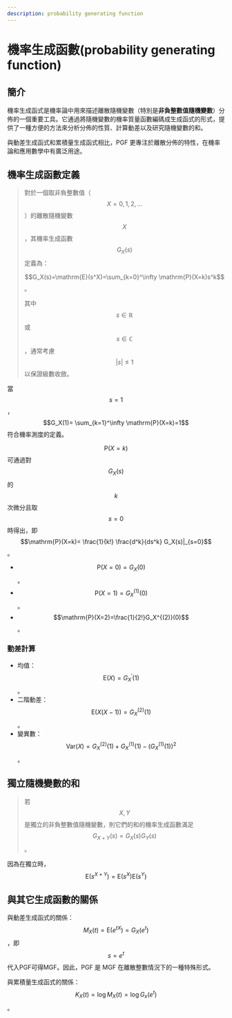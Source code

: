 ```yaml
---
description: probability generating function
---
```


# 機率生成函數(probability generating function)

## 簡介

機率生成函式是機率論中用來描述離散隨機變數（特別是**非負整數值隨機變數**）分佈的一個重要工具。它通過將隨機變數的機率質量函數編碼成生成函式的形式，提供了一種方便的方法來分析分佈的性質、計算動差以及研究隨機變數的和。

與動差生成函式和累積量生成函式相比，PGF 更專注於離散分佈的特性，在機率論和應用數學中有廣泛用途。

## 機率生成函數定義

> 對於一個取非負整數值（$$X=0,1,2,\dots$$）的離散隨機變數$$X$$，其機率生成函數\
> $$G_X(s)$$定義為：
>
> $$G_X(s)=\mathrm{E}(s^X)=\sum_{k=0}^\infty \mathrm{P}(X=k)s^k$$。
>
> 其中$$s \in \mathbb{R}$$或$$s \in \mathbb{C}$$，通常考慮$$|s| \leq 1$$以保證級數收斂。

當$$s=1$$，$$G_X(1)= \sum_{k=1}^\infty \mathrm{P}(X=k)=1$$符合機率測度的定義。

$$\mathrm{P}(X=k)$$可通過對$$G_X(s)$$的$$k$$次微分且取$$s=0$$時得出，即$$\mathrm{P}(X=k)= \frac{1}{k!} \frac{d^k}{ds^k} G_X(s)|_{s=0}$$ 。

* $$\mathrm{P}(X=0)=G_X(0)$$。
* $$\mathrm{P}(X=1)=G_X^{(1)}(0)$$。
* $$\mathrm{P}(X=2)=\frac{1}{2!}G_X^{(2)}(0)$$。

### 動差計算

* 均值：$$\mathrm{E}(X) = G_X^{'}(1)$$。
* 二階動差：$$\mathrm{E}(X(X-1))=G_X^{(2)}(1)$$。
* 變異數：$$\mathrm{Var}(X)=G_X^{(2)}(1) + G_X^{(1)}(1) - (G_X^{(1)}(1))^2$$。

## 獨立隨機變數的和

> 若$$X,Y$$是獨立的非負整數值隨機變數，則它們的和的機率生成函數滿足$$G_{X+Y}(s)=G_X(s) G_Y(s)$$。

因為在獨立時，$$\mathrm{E}(s^{X+Y}) = \mathrm{E}(s^X) \mathrm{E}(s^{Y})$$

## 與其它生成函數的關係

與動差生成函式的關係：$$M_X(t)=\mathrm{E}(e^{tX})=G_X(e^t)$$，即$$s=e^t$$代入PGF可得MGF。因此，PGF 是 MGF 在離散整數情況下的一種特殊形式。

與累積量生成函式的關係：$$K_X(t) = \log M_X(t) = \log G_x(e^t)$$。
